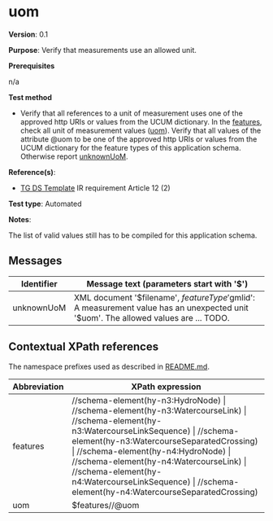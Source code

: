 # uom

**Version**: 0.1

**Purpose**: Verify that measurements use an allowed unit.

**Prerequisites**

n/a

**Test method**

* Verify that all references to a unit of measurement uses one of the approved http URIs or values from the UCUM dictionary. In the [features](#features), check all unit of measurement values ([uom](#uom)). Verify that all values of the attribute @uom to be one of the approved http URIs or values from the UCUM dictionary for the feature types of this application schema. Otherwise report [unknownUoM](#unknownUoM).

**Reference(s)**: 

* [TG DS Template](README.md#ref_TG_DS_tmpl) IR requirement Article 12 (2)

**Test type**: Automated

**Notes**:

The list of valid values still has to be compiled for this application schema. 

## Messages

Identifier  |  Message text (parameters start with '$')
---------------------------------------------------------- | -------------------------------------------------------------------------
unknownUoM <a name="unknownUoM"/>  |  XML document '$filename', $featureType '$gmlid': A measurement value has an unexpected unit '$uom'. The allowed values are ... TODO.

## Contextual XPath references

The namespace prefixes used as described in [README.md](README.md#namespaces).

Abbreviation                                               |  XPath expression
---------------------------------------------------------- | -------------------------------------------------------------------------
features <a name="features"></a>   | //schema-element(hy-n3:HydroNode) \| //schema-element(hy-n3:WatercourseLink) \| //schema-element(hy-n3:WatercourseLinkSequence) \| //schema-element(hy-n3:WatercourseSeparatedCrossing) \| //schema-element(hy-n4:HydroNode) \| //schema-element(hy-n4:WatercourseLink) \| //schema-element(hy-n4:WatercourseLinkSequence) \| //schema-element(hy-n4:WatercourseSeparatedCrossing)
uom <a name="uom"></a>   | $features//@uom